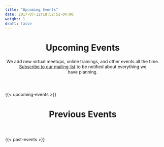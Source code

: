 ```yaml
---
title: "Upcoming Events"
date: 2017-07-12T18:52:51-04:00
weight: 1
draft: false
---
```


<!-- markdownlint-disable -->
<main class="mb-20">
  <div class="mb-20">
    <header class="container px-6 pt-12 pb-10 mx-auto">
      <h1 class="mb-2 text-5xl font-bold">Upcoming Events</h1>
      <p class="max-w-3xl text-xl">
        We add new virtual meetups, online trainings, and other events all the time. <a href="/subscribe/" class="link text-sky">Subscribe to our mailing list</a> to be notified about everything we have&nbsp;planning.
      </p>
    </header>
  </div>

  {{< upcoming-events >}}
  <div class="mb-20">
    <header class="container px-6 pt-5 mx-auto">
      <h1 class="mb-2 text-5xl font-bold">Previous Events</h1>
    </header>
  </div>
{{< past-events >}}
</main>
<!-- markdownlint-restore -->
